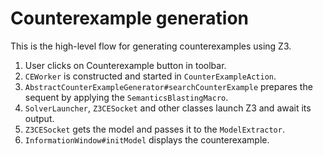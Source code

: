 # Counterexample generation

This is the high-level flow for generating counterexamples using Z3.

1. User clicks on Counterexample button in toolbar.
2. `CEWorker` is constructed and started in `CounterExampleAction`.
3. `AbstractCounterExampleGenerator#searchCounterExample` prepares the sequent by applying the `SemanticsBlastingMacro`.
4. `SolverLauncher`, `Z3CESocket` and other classes launch Z3 and await its output.
5. `Z3CESocket` gets the model and passes it to the `ModelExtractor`.
6. `InformationWindow#initModel` displays the counterexample.